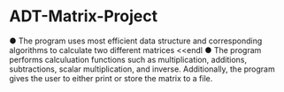 # ADT-Matrix-Project

●	The program uses most efficient data structure and corresponding algorithms to calculate two different matrices <<endl
●	The program performs calculuation functions such as multiplication, additions, subtractions, scalar multiplication, and inverse. Additionally, the program gives the user to either print or store the matrix to a file.
